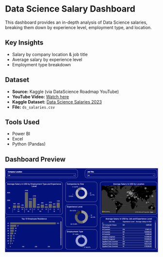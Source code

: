 # Data Science Salary Dashboard  

This dashboard provides an in-depth analysis of Data Science salaries, breaking them down by experience level, employment type, and location.  

## Key Insights  
- Salary by company location & job title  
- Average salary by experience level  
- Employment type breakdown  

## Dataset  
- **Source:** Kaggle (via DataScience Roadmap YouTube)  
- **YouTube Video:** [Watch here](https://www.youtube.com/watch?v=WQ6Jko2wUhw&list=PL7RSbI9s6KhhQqxFpkPVCHykgrWPK41gS&index=6)  
- **Kaggle Dataset:** [Data Science Salaries 2023]((https://www.kaggle.com/datasets/ruchi798/data-science-job-salaries))  
- **File:** `ds_salaries.csv`  

## Tools Used  
- Power BI
- Excel
- Python (Pandas)  

## Dashboard Preview  
![Data Science Salary Dashboard](https://github.com/haileyrthomas01/powerbidashboards/blob/main/data%20science%20salary%20dashboard/dsdash.png)  
